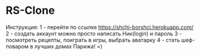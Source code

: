 # RS-Clone

Инструкция:
1 - перейти по ссылке https://shchi-borshci.herokuapp.com/
2 - создать аккаунт можно просто написать Ник(login) и пароль
3 - посмотреть рецепты, поиграть в игры, выбрать аватарку
4 - стать шеф-поваром в лучших домах Парижа! =)
